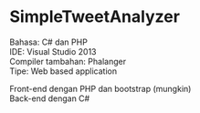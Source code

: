 # SimpleTweetAnalyzer

Bahasa: C# dan PHP <br>
IDE: Visual Studio 2013 <br>
Compiler tambahan: Phalanger <br>
Tipe: Web based application <br>

Front-end dengan PHP dan bootstrap (mungkin) <br>
Back-end dengan C#
